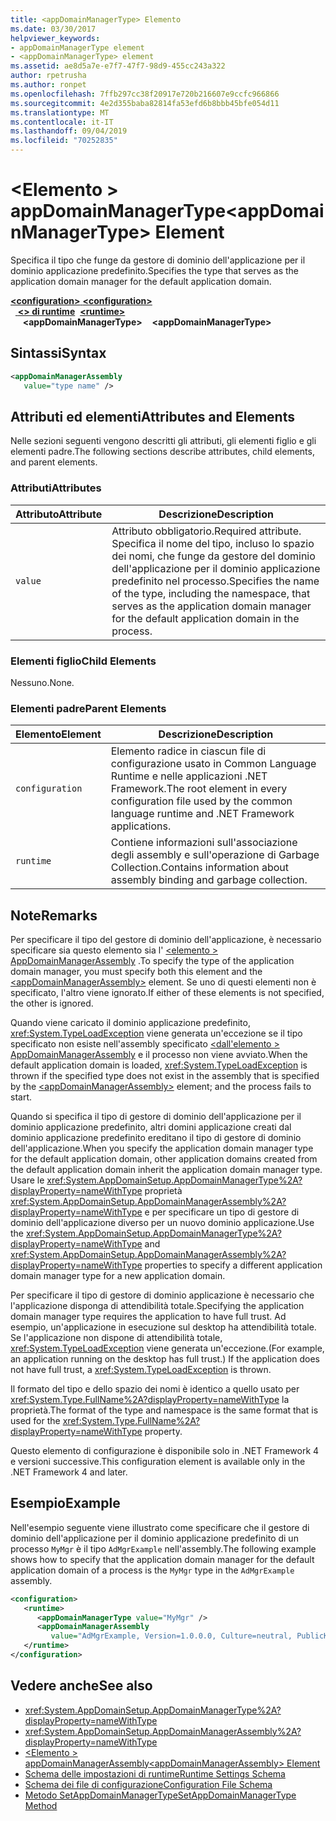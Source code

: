 ```yaml
---
title: <appDomainManagerType> Elemento
ms.date: 03/30/2017
helpviewer_keywords:
- appDomainManagerType element
- <appDomainManagerType> element
ms.assetid: ae8d5a7e-e7f7-47f7-98d9-455cc243a322
author: rpetrusha
ms.author: ronpet
ms.openlocfilehash: 7ffb297cc38f20917e720b216607e9ccfc966866
ms.sourcegitcommit: 4e2d355baba82814fa53efd6b8bbb45bfe054d11
ms.translationtype: MT
ms.contentlocale: it-IT
ms.lasthandoff: 09/04/2019
ms.locfileid: "70252835"
---
```

# <a name="appdomainmanagertype-element"></a><span data-ttu-id="11256-102">\<Elemento > appDomainManagerType</span><span class="sxs-lookup"><span data-stu-id="11256-102">\<appDomainManagerType> Element</span></span>
<span data-ttu-id="11256-103">Specifica il tipo che funge da gestore di dominio dell'applicazione per il dominio applicazione predefinito.</span><span class="sxs-lookup"><span data-stu-id="11256-103">Specifies the type that serves as the application domain manager for the default application domain.</span></span>  
  
<span data-ttu-id="11256-104">[ **\<configuration>** ](../configuration-element.md)</span><span class="sxs-lookup"><span data-stu-id="11256-104">[**\<configuration>**](../configuration-element.md)</span></span>\
<span data-ttu-id="11256-105">&nbsp;&nbsp;[ **\<> di runtime**](runtime-element.md)</span><span class="sxs-lookup"><span data-stu-id="11256-105">&nbsp;&nbsp;[**\<runtime>**](runtime-element.md)</span></span>\
<span data-ttu-id="11256-106">&nbsp;&nbsp;&nbsp;&nbsp; **\<appDomainManagerType>**</span><span class="sxs-lookup"><span data-stu-id="11256-106">&nbsp;&nbsp;&nbsp;&nbsp;**\<appDomainManagerType>**</span></span>  
  
## <a name="syntax"></a><span data-ttu-id="11256-107">Sintassi</span><span class="sxs-lookup"><span data-stu-id="11256-107">Syntax</span></span>  
  
```xml  
<appDomainManagerAssembly   
   value="type name" />  
```  
  
## <a name="attributes-and-elements"></a><span data-ttu-id="11256-108">Attributi ed elementi</span><span class="sxs-lookup"><span data-stu-id="11256-108">Attributes and Elements</span></span>  
 <span data-ttu-id="11256-109">Nelle sezioni seguenti vengono descritti gli attributi, gli elementi figlio e gli elementi padre.</span><span class="sxs-lookup"><span data-stu-id="11256-109">The following sections describe attributes, child elements, and parent elements.</span></span>  
  
### <a name="attributes"></a><span data-ttu-id="11256-110">Attributi</span><span class="sxs-lookup"><span data-stu-id="11256-110">Attributes</span></span>  
  
|<span data-ttu-id="11256-111">Attributo</span><span class="sxs-lookup"><span data-stu-id="11256-111">Attribute</span></span>|<span data-ttu-id="11256-112">Descrizione</span><span class="sxs-lookup"><span data-stu-id="11256-112">Description</span></span>|  
|---------------|-----------------|  
|`value`|<span data-ttu-id="11256-113">Attributo obbligatorio.</span><span class="sxs-lookup"><span data-stu-id="11256-113">Required attribute.</span></span> <span data-ttu-id="11256-114">Specifica il nome del tipo, incluso lo spazio dei nomi, che funge da gestore del dominio dell'applicazione per il dominio applicazione predefinito nel processo.</span><span class="sxs-lookup"><span data-stu-id="11256-114">Specifies the name of the type, including the namespace, that serves as the application domain manager for the default application domain in the process.</span></span>|  
  
### <a name="child-elements"></a><span data-ttu-id="11256-115">Elementi figlio</span><span class="sxs-lookup"><span data-stu-id="11256-115">Child Elements</span></span>  
 <span data-ttu-id="11256-116">Nessuno.</span><span class="sxs-lookup"><span data-stu-id="11256-116">None.</span></span>  
  
### <a name="parent-elements"></a><span data-ttu-id="11256-117">Elementi padre</span><span class="sxs-lookup"><span data-stu-id="11256-117">Parent Elements</span></span>  
  
|<span data-ttu-id="11256-118">Elemento</span><span class="sxs-lookup"><span data-stu-id="11256-118">Element</span></span>|<span data-ttu-id="11256-119">Descrizione</span><span class="sxs-lookup"><span data-stu-id="11256-119">Description</span></span>|  
|-------------|-----------------|  
|`configuration`|<span data-ttu-id="11256-120">Elemento radice in ciascun file di configurazione usato in Common Language Runtime e nelle applicazioni .NET Framework.</span><span class="sxs-lookup"><span data-stu-id="11256-120">The root element in every configuration file used by the common language runtime and .NET Framework applications.</span></span>|  
|`runtime`|<span data-ttu-id="11256-121">Contiene informazioni sull'associazione degli assembly e sull'operazione di Garbage Collection.</span><span class="sxs-lookup"><span data-stu-id="11256-121">Contains information about assembly binding and garbage collection.</span></span>|  
  
## <a name="remarks"></a><span data-ttu-id="11256-122">Note</span><span class="sxs-lookup"><span data-stu-id="11256-122">Remarks</span></span>  
 <span data-ttu-id="11256-123">Per specificare il tipo del gestore di dominio dell'applicazione, è necessario specificare sia questo elemento sia l' [ \<elemento > AppDomainManagerAssembly](appdomainmanagerassembly-element.md) .</span><span class="sxs-lookup"><span data-stu-id="11256-123">To specify the type of the application domain manager, you must specify both this element and the [\<appDomainManagerAssembly>](appdomainmanagerassembly-element.md) element.</span></span> <span data-ttu-id="11256-124">Se uno di questi elementi non è specificato, l'altro viene ignorato.</span><span class="sxs-lookup"><span data-stu-id="11256-124">If either of these elements is not specified, the other is ignored.</span></span>  
  
 <span data-ttu-id="11256-125">Quando viene caricato il dominio applicazione predefinito, <xref:System.TypeLoadException> viene generata un'eccezione se il tipo specificato non esiste nell'assembly specificato [ \<dall'elemento > AppDomainManagerAssembly](appdomainmanagerassembly-element.md) e il processo non viene avviato.</span><span class="sxs-lookup"><span data-stu-id="11256-125">When the default application domain is loaded, <xref:System.TypeLoadException> is thrown if the specified type does not exist in the assembly that is specified by the [\<appDomainManagerAssembly>](appdomainmanagerassembly-element.md) element; and the process fails to start.</span></span>  
  
 <span data-ttu-id="11256-126">Quando si specifica il tipo di gestore di dominio dell'applicazione per il dominio applicazione predefinito, altri domini applicazione creati dal dominio applicazione predefinito ereditano il tipo di gestore di dominio dell'applicazione.</span><span class="sxs-lookup"><span data-stu-id="11256-126">When you specify the application domain manager type for the default application domain, other application domains created from the default application domain inherit the application domain manager type.</span></span> <span data-ttu-id="11256-127">Usare le <xref:System.AppDomainSetup.AppDomainManagerType%2A?displayProperty=nameWithType> proprietà <xref:System.AppDomainSetup.AppDomainManagerAssembly%2A?displayProperty=nameWithType> e per specificare un tipo di gestore di dominio dell'applicazione diverso per un nuovo dominio applicazione.</span><span class="sxs-lookup"><span data-stu-id="11256-127">Use the <xref:System.AppDomainSetup.AppDomainManagerType%2A?displayProperty=nameWithType> and <xref:System.AppDomainSetup.AppDomainManagerAssembly%2A?displayProperty=nameWithType> properties to specify a different application domain manager type for a new application domain.</span></span>  
  
 <span data-ttu-id="11256-128">Per specificare il tipo di gestore di dominio applicazione è necessario che l'applicazione disponga di attendibilità totale.</span><span class="sxs-lookup"><span data-stu-id="11256-128">Specifying the application domain manager type requires the application to have full trust.</span></span> <span data-ttu-id="11256-129">Ad esempio, un'applicazione in esecuzione sul desktop ha attendibilità totale. Se l'applicazione non dispone di attendibilità totale, <xref:System.TypeLoadException> viene generata un'eccezione.</span><span class="sxs-lookup"><span data-stu-id="11256-129">(For example, an application running on the desktop has full trust.) If the application does not have full trust, a <xref:System.TypeLoadException> is thrown.</span></span>  
  
 <span data-ttu-id="11256-130">Il formato del tipo e dello spazio dei nomi è identico a quello usato per <xref:System.Type.FullName%2A?displayProperty=nameWithType> la proprietà.</span><span class="sxs-lookup"><span data-stu-id="11256-130">The format of the type and namespace is the same format that is used for the <xref:System.Type.FullName%2A?displayProperty=nameWithType> property.</span></span>  
  
 <span data-ttu-id="11256-131">Questo elemento di configurazione è disponibile solo in .NET Framework 4 e versioni successive.</span><span class="sxs-lookup"><span data-stu-id="11256-131">This configuration element is available only in the .NET Framework 4 and later.</span></span>  
  
## <a name="example"></a><span data-ttu-id="11256-132">Esempio</span><span class="sxs-lookup"><span data-stu-id="11256-132">Example</span></span>  
 <span data-ttu-id="11256-133">Nell'esempio seguente viene illustrato come specificare che il gestore di dominio dell'applicazione per il dominio applicazione predefinito di un processo `MyMgr` è il tipo `AdMgrExample` nell'assembly.</span><span class="sxs-lookup"><span data-stu-id="11256-133">The following example shows how to specify that the application domain manager for the default application domain of a process is the `MyMgr` type in the `AdMgrExample` assembly.</span></span>  
  
```xml  
<configuration>  
   <runtime>  
      <appDomainManagerType value="MyMgr" />  
      <appDomainManagerAssembly   
         value="AdMgrExample, Version=1.0.0.0, Culture=neutral, PublicKeyToken=6856bccf150f00b3" />  
   </runtime>  
</configuration>  
```  
  
## <a name="see-also"></a><span data-ttu-id="11256-134">Vedere anche</span><span class="sxs-lookup"><span data-stu-id="11256-134">See also</span></span>

- <xref:System.AppDomainSetup.AppDomainManagerType%2A?displayProperty=nameWithType>
- <xref:System.AppDomainSetup.AppDomainManagerAssembly%2A?displayProperty=nameWithType>
- [<span data-ttu-id="11256-135">\<Elemento > appDomainManagerAssembly</span><span class="sxs-lookup"><span data-stu-id="11256-135">\<appDomainManagerAssembly> Element</span></span>](appdomainmanagerassembly-element.md)
- [<span data-ttu-id="11256-136">Schema delle impostazioni di runtime</span><span class="sxs-lookup"><span data-stu-id="11256-136">Runtime Settings Schema</span></span>](index.md)
- [<span data-ttu-id="11256-137">Schema dei file di configurazione</span><span class="sxs-lookup"><span data-stu-id="11256-137">Configuration File Schema</span></span>](../index.md)
- [<span data-ttu-id="11256-138">Metodo SetAppDomainManagerType</span><span class="sxs-lookup"><span data-stu-id="11256-138">SetAppDomainManagerType Method</span></span>](../../../unmanaged-api/hosting/iclrcontrol-setappdomainmanagertype-method.md)
